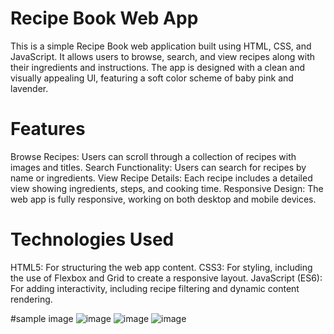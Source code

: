 # Recipe Book Web App
This is a simple Recipe Book web application built using HTML, CSS, and JavaScript.
It allows users to browse, search, and view recipes along with their ingredients and instructions.
The app is designed with a clean and visually appealing UI, 
featuring a soft color scheme of baby pink and lavender.

# Features
Browse Recipes: Users can scroll through a collection of recipes with images and titles.
Search Functionality: Users can search for recipes by name or ingredients.
View Recipe Details: Each recipe includes a detailed view showing ingredients, steps, and cooking time.
Responsive Design: The web app is fully responsive, working on both desktop and mobile devices.

# Technologies Used
HTML5: For structuring the web app content.
CSS3: For styling, including the use of Flexbox and Grid to create a responsive layout.
JavaScript (ES6): For adding interactivity, including recipe filtering and dynamic content rendering.

#sample image
![image](https://github.com/user-attachments/assets/c2da99da-5e5a-4ea2-9f6c-27646f202e5f)
![image](https://github.com/user-attachments/assets/29ad51cc-4e19-40a6-8273-bd56e8223922)
![image](https://github.com/user-attachments/assets/1e1c2aa4-2344-450c-bc8f-d86c7e76d1d9)








